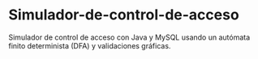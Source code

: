 # Simulador-de-control-de-acceso
Simulador de control de acceso con Java y MySQL usando un autómata finito determinista (DFA) y validaciones gráficas.
